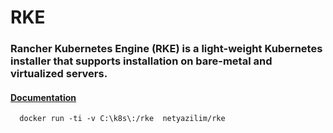 # RKE 

### Rancher Kubernetes Engine (RKE) is a light-weight Kubernetes installer that supports installation on bare-metal and virtualized servers.
#### [Documentation](https://rancher.com/docs/rke/v0.1.x/en/)

````
  docker run -ti -v C:\k8s\:/rke  netyazilim/rke
````